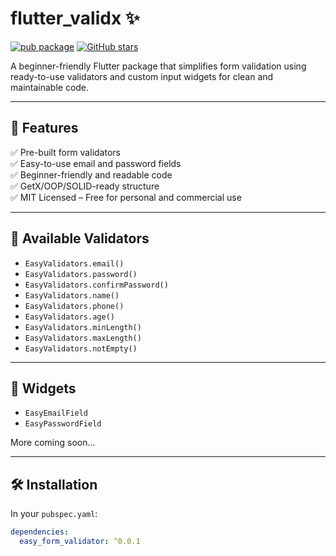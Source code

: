 # flutter_validx ✨

[![pub package](https://img.shields.io/pub/v/flutter_validx.svg)](https://pub.dev/packages/flutter_validx)
[![GitHub stars](https://img.shields.io/github/stars/virajodedra/flutter_validx)](https://github.com/virajodedra/flutter_validx/stargazers)

A beginner-friendly Flutter package that simplifies form validation using ready-to-use validators and custom input widgets for clean and maintainable code.

---

## 🚀 Features

✅ Pre-built form validators  
✅ Easy-to-use email and password fields  
✅ Beginner-friendly and readable code  
✅ GetX/OOP/SOLID-ready structure  
✅ MIT Licensed – Free for personal and commercial use

---

## 🧪 Available Validators

- `EasyValidators.email()`
- `EasyValidators.password()`
- `EasyValidators.confirmPassword()`
- `EasyValidators.name()`
- `EasyValidators.phone()`
- `EasyValidators.age()`
- `EasyValidators.minLength()`
- `EasyValidators.maxLength()`
- `EasyValidators.notEmpty()`

---

## 🧩 Widgets

- `EasyEmailField`
- `EasyPasswordField`

More coming soon...

---

## 🛠️ Installation

In your `pubspec.yaml`:

```yaml
dependencies:
  easy_form_validator: ^0.0.1
